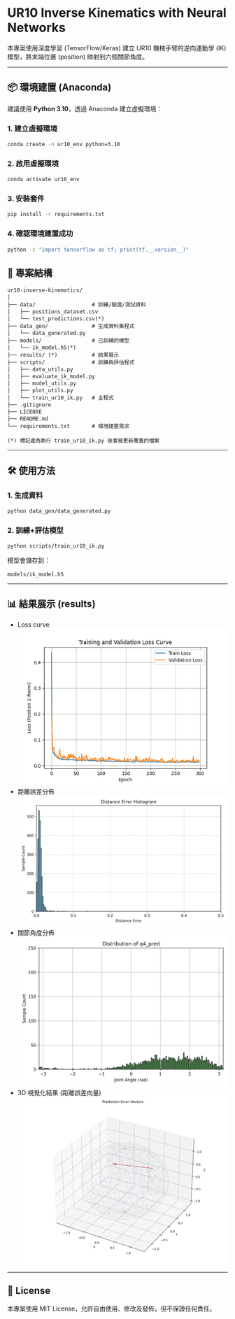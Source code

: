 # UR10 Inverse Kinematics with Neural Networks

本專案使用深度學習 (TensorFlow/Keras) 建立 UR10 機械手臂的逆向運動學 (IK) 模型，將末端位置 (position) 映射到六個關節角度。

---

## 📦 環境建置 (Anaconda)

建議使用 **Python 3.10**，透過 Anaconda 建立虛擬環境：

### 1. 建立虛擬環境
```bash
conda create -n ur10_env python=3.10
```
### 2. 啟用虛擬環境
```bash
conda activate ur10_env
```
### 3. 安裝套件
```bash
pip install -r requirements.txt
```
### 4. 確認環境建置成功
```bash
python -c "import tensorflow as tf; print(tf.__version__)"
```

## 📂 專案結構
```
ur10-inverse-kinematics/
│
├── data/                  # 訓練/驗證/測試資料
│   ├── positions_dataset.csv
│   └── test_predictions.csv(*)
├── data_gen/              # 生成資料集程式
│   └── data_generated.py
├── models/                # 已訓練的模型
│   └── ik_model.h5(*)
├── results/ (*)           # 結果展示
├── scripts/               # 訓練與評估程式
│   ├── data_utils.py
│   ├── evaluate_ik_model.py
│   ├── model_utils.py
│   ├── plot_utils.py
│   └── train_ur10_ik.py   # 主程式
├── .gitignore
├── LICENSE
├── README.md
└── requirements.txt       # 環境建置需求

(*) 標記處為執行 train_ur10_ik.py 後會被更新覆蓋的檔案
```

---

## 🛠️ 使用方法

### 1. 生成資料
```bash
python data_gen/data_generated.py
```

### 2. 訓練+評估模型
```bash
python scripts/train_ur10_ik.py
```
模型會儲存到：
```
models/ik_model.h5
```

---

## 📊 結果展示 (results)

- Loss curve
![Loss Curve](results/loss_curve.png)
- 距離誤差分佈
![Distance Error](results/distance_error_histogram.png)
- 關節角度分佈
![Joint Distribution Q4](results/q4_pred_distribution.png)
- 3D 視覺化結果 (距離誤差向量)
![Error Vectors](results/error_vectors.png)

---

## 📜 License
本專案使用 MIT License，允許自由使用、修改及發佈，但不保證任何責任。
